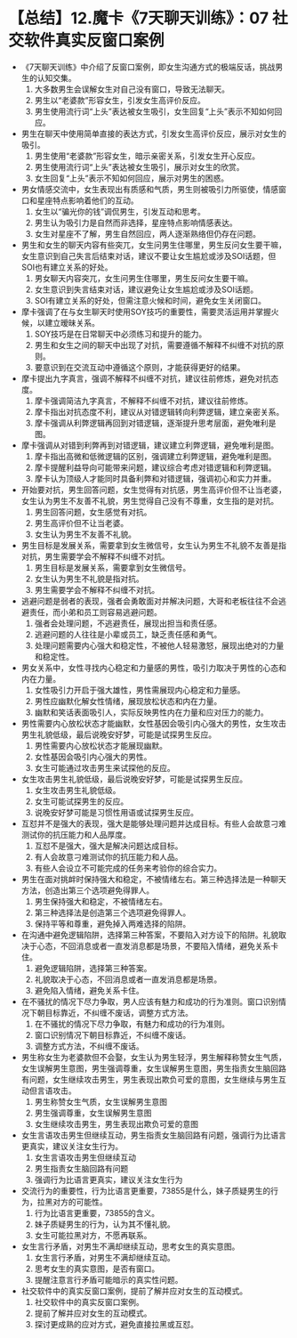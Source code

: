# 【总结】12.魔卡《7天聊天训练》：07 社交软件真实反窗口案例

-   《7天聊天训练》中介绍了反窗口案例，即女生沟通方式的极端反话，挑战男生的认知交集。
    1.  大多数男生会误解女生对自己没有窗口，导致无法聊天。
    2.  男生以“老婆款”形容女生，引发女生高评价反应。
    3.  男生使用流行词“上头”表达被女生吸引，女生回复“上头”表示不知如何回应。
-   男生在聊天中使用简单直接的表达方式，引发女生高评价反应，展示对女生的吸引。
    1.  男生使用“老婆款”形容女生，暗示亲密关系，引发女生开心反应。
    2.  男生使用流行词“上头”表达被女生吸引，展示对女生的欣赏。
    3.  女生回复“上头”表示不知如何回应，展示对男生的困惑。
-   男女情感交流中，女生表现出有质感和气质，男生则被吸引力所驱使，情感窗口和星座特点影响着他们的互动。
    1.  女生以“骗光你的钱”调侃男生，引发互动和思考。
    2.  男生认为吸引力是自然而非选择，星座特点影响情感表达。
    3.  女生对星座不了解，男生自然回应，两人逐渐熟络但仍存在问题。
-   男生和女生的聊天内容有些突兀，女生问男生住哪里，男生反问女生要干嘛，女生意识到自己失言后结束对话，建议不要让女生尴尬或涉及SOI话题，但SOI也有建立关系的好处。
    1.  男女聊天内容突兀，女生问男生住哪里，男生反问女生要干嘛。
    2.  女生意识到失言结束对话，建议避免让女生尴尬或涉及SOI话题。
    3.  SOI有建立关系的好处，但需注意火候和时间，避免女生关闭窗口。
-   摩卡强调了在与女生聊天时使用SOY技巧的重要性，需要灵活运用并掌握火候，以建立暧昧关系。
    1.  SOY技巧是在日常聊天中必须练习和提升的能力。
    2.  男生和女生之间的聊天中出现了对抗，需要遵循不解释不纠缠不对抗的原则。
    3.  要意识到在交流互动中遵循这个原则，才能获得更好的结果。
-   摩卡提出九字真言，强调不解释不纠缠不对抗，建议往前修炼，避免对抗态度。
    1.  摩卡强调简洁九字真言，不解释不纠缠不对抗，建议往前修炼。
    2.  摩卡指出对抗态度不利，建议从对错逻辑转向利弊逻辑，建立亲密关系。
    3.  摩卡强调从利弊逻辑再回到对错逻辑，逐渐提升思考层面，避免唯利是图。
-   摩卡强调从对错到利弊再到对错逻辑，建议建立利弊逻辑，避免唯利是图。
    1.  摩卡指出高微和低微逻辑的区别，强调建立利弊逻辑，避免唯利是图。
    2.  摩卡提醒利益导向可能带来问题，建议综合考虑对错逻辑和利弊逻辑。
    3.  摩卡认为顶级人才能同时具备利弊和对错逻辑，强调初心和实力并重。
-   开始要对抗，男生回答问题，女生觉得有对抗感，男生高评价但不让当老婆，女生认为男生不友善不礼貌，男生觉得自己没有不尊重，女生指的是对抗。
    1.  男生回答问题，女生感觉有对抗。
    2.  男生高评价但不让当老婆。
    3.  女生认为男生不友善不礼貌。
-   男生目标是发展关系，需要拿到女生微信号，女生认为男生不礼貌不友善是指对抗，男生需要学会不解释不纠缠不对抗。
    1.  男生目标是发展关系，需要拿到女生微信号。
    2.  女生认为男生不礼貌是指对抗。
    3.  男生需要学会不解释不纠缠不对抗。
-   逃避问题是弱者的表现，强者会勇敢面对并解决问题，大哥和老板往往不会逃避责任，而小弟和员工则容易逃避问题。
    1.  强者会处理问题，不逃避责任，展现出担当和责任感。
    2.  逃避问题的人往往是小辈或员工，缺乏责任感和勇气。
    3.  处理问题需要内心强大和稳定性，不被他人轻易激怒，展现出绝对的力量和稳定性。
-   男女关系中，女性寻找内心稳定和力量感的男性，吸引力取决于男性的心态和内在力量。
    1.  女性吸引力开启于强大雄性，男性需展现内心稳定和力量感。
    2.  男性应幽默化解女性情绪，展现放松状态和内在力量。
    3.  幽默和笑话表面吸引人，实际反映男性内在力量和应对压力的能力。
-   男性需要内心放松状态才能幽默，女性基因会吸引内心强大的男性，女生攻击男生礼貌低级，最后说晚安好梦，可能是试探男生反应。
    1.  男性需要内心放松状态才能展现幽默。
    2.  女性基因会吸引内心强大的男性。
    3.  女生可能通过攻击男生来试探他的反应。
-   女生攻击男生礼貌低级，最后说晚安好梦，可能是试探男生反应。
    1.  女生攻击男生礼貌低级。
    2.  女生可能试探男生的反应。
    3.  说晚安好梦可能是习惯性用语或试探男生反应。
-   互怼并不是强大的表现，强大是能够处理问题并达成目标。有些人会故意刁难测试你的抗压能力和人品厚度。
    1.  互怼不是强大，强大是解决问题达成目标。
    2.  有人会故意刁难测试你的抗压能力和人品。
    3.  有些人会设立不可能完成的任务来考验你的综合实力。
-   男生在面对挑衅时保持强大和稳定，不被情绪左右。第三种选择法是一种聊天方法，创造出第三个选项避免得罪人。
    1.  男生保持强大和稳定，不被情绪左右。
    2.  第三种选择法是创造第三个选项避免得罪人。
    3.  保持平等和尊重，避免掉入两难选择的陷阱。
-   在沟通中避免逻辑陷阱，选择第三种答案，不要陷入对方设下的陷阱。礼貌取决于心态，不回消息或者一直发消息都是场景，不要陷入情绪，避免关系卡住。
    1.  避免逻辑陷阱，选择第三种答案。
    2.  礼貌取决于心态，不回消息或者一直发消息都是场景。
    3.  避免陷入情绪，避免关系卡住。
-   在不骚扰的情况下尽力争取，男人应该有魅力和成功的行为准则。窗口识别情况下朝目标靠近，不纠缠不废话，调整方式方法。
    1.  在不骚扰的情况下尽力争取，有魅力和成功的行为准则。
    2.  窗口识别情况下朝目标靠近，不纠缠不废话。
    3.  调整方式方法，不纠缠不废话。
-   男生称女生为老婆款但不会娶，女生认为男生轻浮，男生解释称赞女生气质，女生误解男生意图，男生强调尊重，女生误解男生意图，男生指责女生脑回路有问题，女生继续攻击男生，男生表现出欺负可爱的意图，女生继续与男生互动但言语攻击。
    1.  男生称赞女生气质，女生误解男生意图
    2.  男生强调尊重，女生误解男生意图
    3.  女生继续攻击男生，男生表现出欺负可爱的意图
-   女生言语攻击男生但继续互动，男生指责女生脑回路有问题，强调行为比语言更真实，建议关注女生行为。
    1.  女生言语攻击男生但继续互动
    2.  男生指责女生脑回路有问题
    3.  强调行为比语言更真实，建议关注女生行为
-   交流行为的重要性，行为比语言更重要，73855是什么，妹子质疑男生的行为，拉黑对方的可能性。
    1.  行为比语言更重要，73855的含义。
    2.  妹子质疑男生的行为，认为其不懂礼貌。
    3.  女生可能拉黑对方，不愿再联系。
-   女生言行矛盾，对男生不满却继续互动，思考女生的真实意图。
    1.  女生言行矛盾，对男生不满却继续互动。
    2.  思考女生的真实意图，是否有窗口。
    3.  提醒注意言行矛盾可能暗示的真实性问题。
-   社交软件中的真实反窗口案例，提前了解并应对女生的互动模式。
    1.  社交软件中的真实反窗口案例。
    2.  提前了解并应对女生的互动模式。
    3.  探讨更成熟的应对方式，避免直接拉黑或互怼。